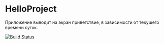 ﻿# HelloProject
 
Приложение выводит на экран приветствие, в зависимости от текущего времени суток.

[![Build Status](https://travis-ci.org/artemdvn/HelloProject.svg?branch=master)](https://travis-ci.org/artemdvn/HelloProject)

